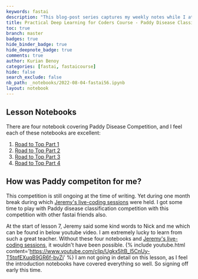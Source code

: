 ```yaml
---
keywords: fastai
description: "This blog-post series captures my weekly notes while I attend the <a href='https://itee.uq.edu.au/event/2022/practical-deep-learning-coders-uq-fastai'>fastaiv5 course conducted by University of Queensland with fast.ai</a>."
title: Practical Deep Learning for Coders Course - Paddy Disease Classification competition
toc: true
branch: master
badges: true
hide_binder_badge: true
hide_deepnote_badge: true
comments: true
author: Kurian Benoy
categories: [fastai, fastaicourse]                                                       
hide: false
search_exclude: false
nb_path: _notebooks/2022-08-04-fastai56.ipynb
layout: notebook
---
```


<!--
#################################################
### THIS FILE WAS AUTOGENERATED! DO NOT EDIT! ###
#################################################
# file to edit: _notebooks/2022-08-04-fastai56.ipynb
-->

<div class="container" id="notebook-container">
        
<div class="cell border-box-sizing text_cell rendered"><div class="inner_cell">
<div class="text_cell_render border-box-sizing rendered_html">
<h2 id="Lesson-Notebooks">Lesson Notebooks<a class="anchor-link" href="#Lesson-Notebooks"> </a></h2><p>There are four notebook covering Paddy Disease Competition, and I feel each of these notebooks are excellent:</p>
<ol>
<li><a href="https://www.kaggle.com/code/jhoward/first-steps-road-to-the-top-part-1">Road to Top Part 1</a></li>
<li><a href="https://www.kaggle.com/code/jhoward/small-models-road-to-the-top-part-2">Road to Top Part 2</a></li>
<li><a href="https://www.kaggle.com/code/jhoward/scaling-up-road-to-the-top-part-3">Road to Top Part 3</a></li>
<li><a href="https://www.kaggle.com/code/jhoward/multi-target-road-to-the-top-part-4">Road to Top Part 4</a></li>
</ol>
<h2 id="How-was-Paddy-competiton-for-me?">How was Paddy competiton for me?<a class="anchor-link" href="#How-was-Paddy-competiton-for-me?"> </a></h2><p>This competition is still ongoing at the time of writing. Yet during one month break during which <a href="https://www.youtube.com/playlist?list=PLfYUBJiXbdtSLBPJ1GMx-sQWf6iNhb8mM">Jeremy's live-coding sessions</a> were held. I got some time to play with Paddy disease classification competition with this competition with other fastai friends also.</p>
<p>At the start of lesson 7, Jeremy said some kind words to Nick and me which can be found in below youtube video. I am extremely lucky to learn from such a great teacher. Without these four notebooks and <a href="https://www.youtube.com/playlist?list=PLfYUBJiXbdtSLBPJ1GMx-sQWf6iNhb8mM">Jeremy's live-coding sessions</a>, it wouldn't have been possible.
{% include youtube.html content='<a href="https://www.youtube.com/clip/Ugkx5ItB_l5CnUy-T5tpfEXuqB9GR6f-bvZi">https://www.youtube.com/clip/Ugkx5ItB_l5CnUy-T5tpfEXuqB9GR6f-bvZi</a>' %}
I am not going in detail on this lesson, as I feel the introduction notebooks have covered everything so well. So signing off early this time.</p>

</div>
</div>
</div>
</div>
 

